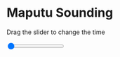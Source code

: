 <h1>Maputu Sounding</h1>
<p>Drag the slider to change the time</p>

<div class="slidecontainer">
<input oninput='setImage(this)' class="slider" type="range" min="0" max="7" value="0" step="1" />
<img id='img'/>
</div>

<script>
var img = document.getElementById('img');
var img_array = ['/assets/images/skwt/skd_maputu_wrfout_d01_2020-06-30_12:00:00.png',
'/assets/images/skwt/skd_maputu_wrfout_d01_2020-06-30_18:00:00.png',
'/assets/images/skwt/skd_maputu_wrfout_d01_2020-07-01_00:00:00.png',
'/assets/images/skwt/skd_maputu_wrfout_d01_2020-07-01_06:00:00.png',
'/assets/images/skwt/skd_maputu_wrfout_d01_2020-07-01_12:00:00.png',
'/assets/images/skwt/skd_maputu_wrfout_d01_2020-07-01_18:00:00.png',
'/assets/images/skwt/skd_maputu_wrfout_d01_2020-07-02_00:00:00.png',];
function setImage(obj)
{
        var value = obj.value;
        img.src = img_array[value];

}
</script>
